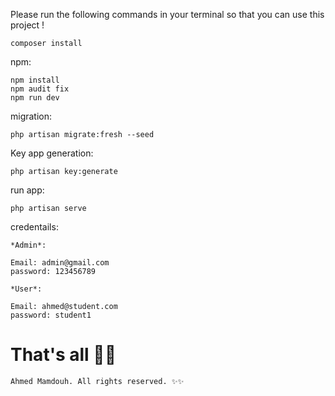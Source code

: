 Please run the following commands in your terminal so that you can use this project !
```
composer install
```
npm:
```
npm install
npm audit fix
npm run dev
```
migration:
```
php artisan migrate:fresh --seed
```
Key app generation:
```
php artisan key:generate
```
run app:
```
php artisan serve
```
credentails:
```
*Admin*:

Email: admin@gmail.com
password: 123456789

*User*:

Email: ahmed@student.com
password: student1
```
# That's all 🎊🎉 
```
Ahmed Mamdouh. All rights reserved. ✨✨
```
